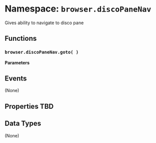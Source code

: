 # Namespace: `browser.discoPaneNav`

Gives ability to navigate to disco pane

## Functions

### `browser.discoPaneNav.goto( )`

**Parameters**

## Events

(None)

## Properties TBD

## Data Types

(None)
